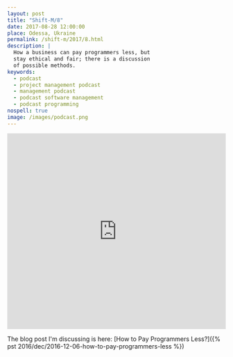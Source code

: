 ```yaml
---
layout: post
title: "Shift-M/8"
date: 2017-08-28 12:00:00
place: Odessa, Ukraine
permalink: /shift-m/2017/8.html
description: |
  How a business can pay programmers less, but
  stay ethical and fair; there is a discussion
  of possible methods.
keywords:
  - podcast
  - project management podcast
  - management podcast
  - podcast software management
  - podcast programming
nospell: true
image: /images/podcast.png
---
```


<iframe width="100%" height="450" scrolling="no" frameborder="no" src="https://w.soundcloud.com/player/?url=https%3A//api.soundcloud.com/tracks/339883634&amp;color=ff5500&amp;auto_play=false&amp;hide_related=false&amp;show_comments=true&amp;show_user=true&amp;show_reposts=false&amp;visual=true"></iframe>

The blog post I'm discussing is here:
[How to Pay Programmers Less?]({% pst 2016/dec/2016-12-06-how-to-pay-programmers-less %})

